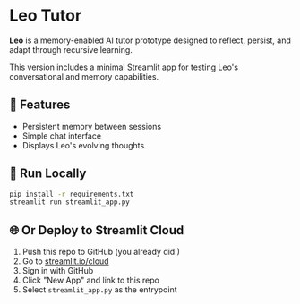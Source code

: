 
# Leo Tutor

**Leo** is a memory-enabled AI tutor prototype designed to reflect, persist, and adapt through recursive learning.

This version includes a minimal Streamlit app for testing Leo's conversational and memory capabilities.

## 🧠 Features

- Persistent memory between sessions
- Simple chat interface
- Displays Leo's evolving thoughts

## 🚀 Run Locally

```bash
pip install -r requirements.txt
streamlit run streamlit_app.py
```

## 🌐 Or Deploy to Streamlit Cloud

1. Push this repo to GitHub (you already did!)
2. Go to [streamlit.io/cloud](https://streamlit.io/cloud)
3. Sign in with GitHub
4. Click "New App" and link to this repo
5. Select `streamlit_app.py` as the entrypoint
